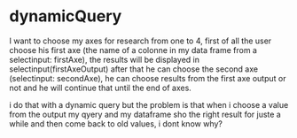 # dynamicQuery

I want to choose my axes for research from one to 4, first of all the user choose his first axe
(the name of a colonne in my data frame from a selectinput: firstAxe),
the results will be displayed in selectinput(firstAxeOutput) after that he can choose the second axe (selectinput: secondAxe),
he can choose results from the first axe output or not and he will continue that until the end of axes.

i do that with a dynamic query but the problem is that when i choose a value from the output my qyery and my dataframe
sho the right result for juste a while and then come back to old values, i dont know why?

